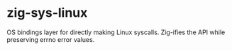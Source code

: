 # zig-sys-linux

OS bindings layer for directly making Linux syscalls.
Zig-ifies the API while preserving errno error values.
